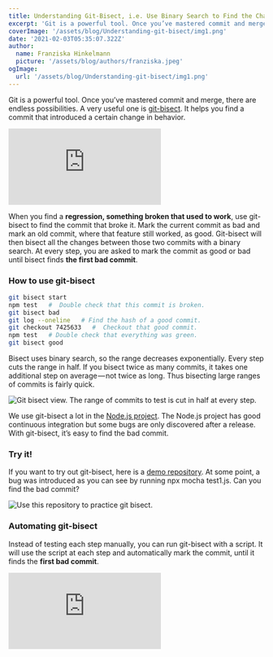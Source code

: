 ```yaml
---
title: Understanding Git-Bisect, i.e. Use Binary Search to Find the Change that Introduced a Bug
excerpt: 'Git is a powerful tool. Once you’ve mastered commit and merge, there are endless possibilities. A very useful one is git-bisect. It helps you find a commit that introduced a certain change in behavior.'
coverImage: '/assets/blog/Understanding-git-bisect/img1.png'
date: '2021-02-03T05:35:07.322Z'
author:
  name: Franziska Hinkelmann
  picture: '/assets/blog/authors/franziska.jpeg'
ogImage:
  url: '/assets/blog/Understanding-git-bisect/img1.png'
---
```

Git is a powerful tool. Once you’ve mastered commit and merge, there are endless possibilities. A very useful one is [git-bisect](https://git-scm.com/docs/git-bisect). It helps you find a commit that introduced a certain change in behavior.

<video-card><div>
<iframe  src="https://www.youtube.com/embed/dfDBNcYRKcE" title="YouTube video player" frameborder="0" allow="accelerometer; autoplay; clipboard-write; encrypted-media; gyroscope; picture-in-picture" allowfullscreen></iframe>
</div></video-card>

When you find a **regression, something broken that used to work**, use git-bisect to find the commit that broke it. Mark the current commit as bad and mark an old commit, where that feature still worked, as good. Git-bisect will then bisect all the changes between those two commits with a binary search. At every step, you are asked to mark the commit as good or bad until bisect finds **the first bad commit**.

### How to use git-bisect

```bash
git bisect start
npm test   #  Double check that this commit is broken.
git bisect bad
git log --oneline   # Find the hash of a good commit.
git checkout 7425633   #  Checkout that good commit.
npm test   # Double check that everything was green.
git bisect good
```

Bisect uses binary search, so the range decreases exponentially. Every step cuts the range in half. If you bisect twice as many commits, it takes one additional step on average — not twice as long. Thus bisecting large ranges of commits is fairly quick.

![Git bisect view. The range of commits to test is cut in half at every step.](/assets/blog/Understanding-git-bisect/img1.png)

We use git-bisect a lot in the [Node.js project](https://github.com/nodejs/node). The Node.js project has good continuous integration but some bugs are only discovered after a release. With git-bisect, it’s easy to find the bad commit.

### Try it!

If you want to try out git-bisect, here is a [demo repository](https://github.com/fhinkel/git-bisect-demo). At some point, a bug was introduced as you can see by running npx mocha test1.js. Can you find the bad commit?

![[Use this repository to practice git bisect.](https://github.com/fhinkel/git-bisect-demo)](/assets/blog/Understanding-git-bisect/img1.png)

### Automating git-bisect

Instead of testing each step manually, you can run git-bisect with a script. It will use the script at each step and automatically mark the commit, until it finds the **first bad commit**.

<video-card><div>
<iframe src="https://www.youtube.com/embed/pFavI1XgxYs" title="YouTube video player" frameborder="0" allow="accelerometer; autoplay; clipboard-write; encrypted-media; gyroscope; picture-in-picture" allowfullscreen></iframe>
</video-card></div>